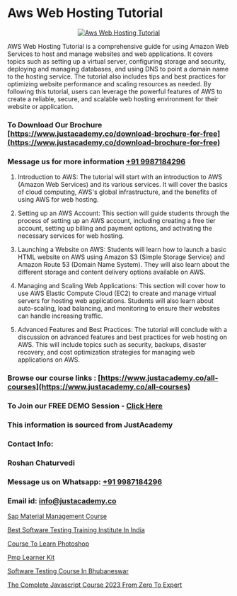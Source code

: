# Aws Web Hosting Tutorial

<p align="center">
  <a href="https://justacademy.co/course-detail/aws-training">
    <img src="https://justacademy.co/storage2/course_image/1710409956_course_image.webp" alt="Aws Web Hosting Tutorial">
  </a>
</p>


AWS Web Hosting Tutorial is a comprehensive guide for using Amazon Web Services to host and manage websites and web applications. It covers topics such as setting up a virtual server, configuring storage and security, deploying and managing databases, and using DNS to point a domain name to the hosting service. The tutorial also includes tips and best practices for optimizing website performance and scaling resources as needed. By following this tutorial, users can leverage the powerful features of AWS to create a reliable, secure, and scalable web hosting environment for their website or application.
### To Download Our Brochure [https://www.justacademy.co/download-brochure-for-free](https://www.justacademy.co/download-brochure-for-free)
### Message us for more information [+91 9987184296](https://api.whatsapp.com/send?phone=919987184296)
1) Introduction to AWS: The tutorial will start with an introduction to AWS (Amazon Web Services) and its various services. It will cover the basics of cloud computing, AWS's global infrastructure, and the benefits of using AWS for web hosting.

2) Setting up an AWS Account: This section will guide students through the process of setting up an AWS account, including creating a free tier account, setting up billing and payment options, and activating the necessary services for web hosting.

3) Launching a Website on AWS: Students will learn how to launch a basic HTML website on AWS using Amazon S3 (Simple Storage Service) and Amazon Route 53 (Domain Name System). They will also learn about the different storage and content delivery options available on AWS.

4) Managing and Scaling Web Applications: This section will cover how to use AWS Elastic Compute Cloud (EC2) to create and manage virtual servers for hosting web applications. Students will also learn about auto-scaling, load balancing, and monitoring to ensure their websites can handle increasing traffic.

5) Advanced Features and Best Practices: The tutorial will conclude with a discussion on advanced features and best practices for web hosting on AWS. This will include topics such as security, backups, disaster recovery, and cost optimization strategies for managing web applications on AWS.

### Browse our course links : [https://www.justacademy.co/all-courses](https://www.justacademy.co/all-courses) 
### To Join our FREE DEMO Session - [Click Here](https://www.justacademy.co/register-for-course-demo)


### This information is sourced from JustAcademy
### Contact Info:
### Roshan Chaturvedi
### Message us on Whatsapp: [+91 9987184296](https://api.whatsapp.com/send?phone=919987184296)
### Email id: [info@justacademy.co](mailto:info@justacademy.co)
                
[Sap Material Management Course](https://www.linkedin.com/pulse/sap-material-management-course-justacademy-liverpool-eikjf?trackingId=3fZ6q%2BfC1qKGnjQDMXvWGg%3D%3D&lipi=urn%3Ali%3Apage%3Ad_flagship3_company_admin%3BwUUQsYTGTZy3zMvOP%2FpbFA%3D%3D)

[Best Software Testing Training Institute In India](https://www.linkedin.com/pulse/best-software-testing-training-institute-india-justacademy-kolkata-9befe?trackingId=rSysLGrEcunrHvPekioI8A%3D%3D&lipi=urn%3Ali%3Apage%3Ad_flagship3_company_admin%3Bk9oA%2BVOQTPioabiM45wXSA%3D%3D)

[Course To Learn Photoshop](https://medium.com/@abhidnya.1068/course-to-learn-photoshop-0b7d26aef218)

[Pmp Learner Kit](https://medium.com/@prempja40/pmp-learner-kit-9f7ef6da392f)

[Software Testing Course In Bhubaneswar](https://justacademyin.github.io/justacademy/Software-Testing-Course-In-Bhubaneswar)

[The Complete Javascript Course 2023 From Zero To Expert](https://justacademyin.github.io/Articles/The-Complete-Javascript-Course-2023-From-Zero-To-Expert)

